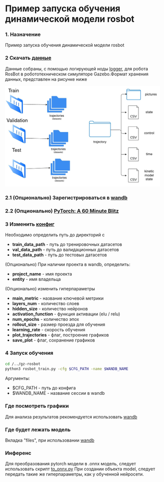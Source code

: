 # Пример запуска обучения динамической модели rosbot

### 1. Назначение

 Пример запуска обучения динамической модели rosbot

### 2 Скачать [данные](https://drive.google.com/file/d/1zbWuxToTtiBUcXPGtaFSP3kP6n6Lcoep/view)
Данные собраны, с помощью логирующей ноды [logger](https://github.com/urock/rosbot/tree/develop/logger), для робота RosBot в робототехническом симуляторе Gazebo.Формат хранения данных, представлен на рисунке ниже

![datasets](/docs/images/datasets.jpg)

### 2.1 (Опционально) Зарегистрироваться в [wandb](https://wandb.ai/) 
### 2.2 (Опционально) [PyTorch: A 60 Minute Blitz](https://pytorch.org/tutorials/beginner/deep_learning_60min_blitz.html)

### 3 Изменить [конфиг](../examples/gz-rosbot/configs/gz-rosbot_1.yaml)

Необходимо определить путь до директорий с 
* **train_data_path** - путь до тренировочных датасетов
* **val_data_path** - путь до валидационных датасетов
* **test_data_path** - путь до тестовых датасетов

(Опционально) При наличии проекта в wandb, определить:
* **project_name** - имя проекта
* **entity** - имя владельца

(Опционально) изменить гиперпараметры
* **main_metric** - название ключевой метрики
* **layers_num** - количество слоев 
* **hidden_size** - количество нейронов
* **activation_function** - функция активации (elu / relu)
* **num_epochs** - количество эпох
* **rollout_size** - размер проезда для обучения
* **learning_rate** - скорость обучения
* **plot_trajectories** - флаг, построение графиков
* **save_plot** - флаг, сохранение графиков

### 4 Запуск обучения
```bash
cd /../gz-rosbot
python3 rosbot_train.py -cfg $CFG_PATH -name $WANDB_NAME
```
Аргументы:
* $CFG_PATH - путь до конфига
* $WANDB_NAME - название сессии в wandb

### Где посмотреть графики 
Для анализа результатов рекомендуется использовать [wandb](https://wandb.ai/) 

### Где будет лежать модель
Вкладка "files", при использовании [wandb](https://wandb.ai/) 


### Инференс

Для преобразования pytorch модели в .onnx модель, следует использовать скрипт [to_onnx.py](../examples/gz-rosbot/to_onnx.py)
При создании объекта model, следует передать такие же гиперпараметры, как у обученной нейросети.

